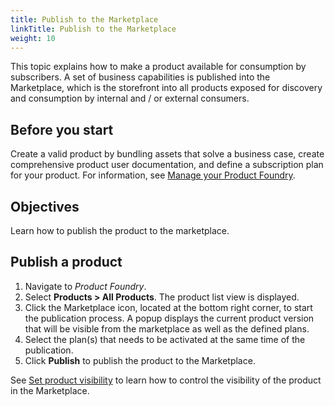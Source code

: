 ```yaml
---
title: Publish to the Marketplace
linkTitle: Publish to the Marketplace
weight: 10
---
```


This topic explains how to make a product available for consumption by subscribers. A set of business capabilities is published into the Marketplace, which is the storefront into all products exposed for discovery and consumption by internal and / or external consumers.

## Before you start

Create a valid product by bundling assets that solve a business case, create comprehensive product user documentation, and define a subscription plan for your product. For information, see [Manage your Product Foundry](/docs/manage_product_foundry/).

## Objectives

Learn how to publish the product to the marketplace.

## Publish a product

1. Navigate to *Product Foundry*.
2. Select **Products > All Products**. The product list view is displayed.
3. Click the Marketplace icon, located at the bottom right corner, to start the publication process. A popup displays the current product version that will be visible from the marketplace as well as the defined plans.
4. Select the plan(s) that needs to be activated at the same time of the publication.
5. Click **Publish** to publish the product to the Marketplace.

See [Set product visibility](/docs/manage_marketplace/set_product_visibility/) to learn how to control the visibility of the product in the Marketplace.
